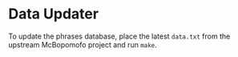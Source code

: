 # Data Updater

To update the phrases database, place the latest `data.txt` from the upstream
McBopomofo project and run `make`.
